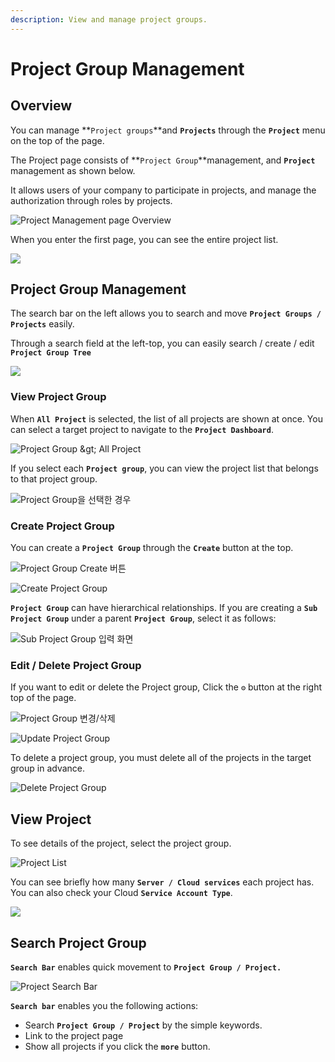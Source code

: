 ```yaml
---
description: View and manage project groups.
---
```


# Project Group Management

## Overview

You can manage **`Project groups`**and **`Projects`** through the **`Project`** menu on the top of the page.

The Project page consists of **`Project Group`**management, and **`Project`** management as shown below.

It allows users of your company to participate in projects, and manage the authorization through roles by projects.

![Project Management page Overview](../.gitbook/assets/2020-08-05-10.32.59-2.png)



When you enter the first page, you can see the entire project list.

![](../.gitbook/assets/2020-07-31-3.23.16.png)

## Project Group Management

The search bar on the left allows you to search and move **`Project Groups / Projects`** easily.

Through a search field at the left-top, you can easily search / create / edit **`Project Group Tree`**

![](../.gitbook/assets/2020-07-31-4.04.20.png)

### View Project Group

When **`All Project`** is selected, the list of all projects are shown at once. You can select a target project to navigate to the **`Project Dashboard`**.



![Project Group &amp;gt; All Project](../.gitbook/assets/2020-08-05-10.55.13.png)



If you select each **`Project group`**, you can view the project list that belongs to that project group.

![Project Group&#xC744; &#xC120;&#xD0DD;&#xD55C; &#xACBD;&#xC6B0;](../.gitbook/assets/2020-08-05-10.58.14.png)

### Create Project Group

You can create a **`Project Group`** through the **`Create`** button at the top.

![Project Group Create &#xBC84;&#xD2BC;](../.gitbook/assets/2020-08-05-11.00.02.png)

![Create Project Group](../.gitbook/assets/2020-08-05-11.00.49.png)



**`Project Group`** can have hierarchical relationships. If you are creating a **`Sub Project Group`** under a parent **`Project Group`**, select it as follows: 

![Sub Project Group &#xC785;&#xB825; &#xD654;&#xBA74;](../.gitbook/assets/2020-08-05-11.12.35.png)

### 

### Edit / Delete Project Group

If you want to edit or delete the Project group, Click the  **`⚙`** button at the right top of the page.

![Project Group &#xBCC0;&#xACBD;/&#xC0AD;&#xC81C;](../.gitbook/assets/2020-08-05-11.17.01.png)

![Update Project Group](../.gitbook/assets/2020-08-05-11.17.53.png)



To delete a project group, you must delete all of the projects in the target group in advance.

![Delete Project Group](../.gitbook/assets/2020-08-05-11.18.21.png)



## View Project 

To see details of the project, select the project group.

![Project List](../.gitbook/assets/2020-08-05-11.25.03.png)



You can see briefly how many **`Server / Cloud services`** each project has. You can also check your Cloud **`Service Account Type`**. 

![](../.gitbook/assets/2020-08-05-11.27.30.png)



## Search Project Group 

**`Search Bar`** enables quick movement to **`Project Group / Project.`**

![Project Search Bar](../.gitbook/assets/2020-08-05-11.29.35.png)

**`Search bar`** enables you the following actions:  

* Search **`Project Group / Project`** by the simple keywords.
* Link to the project page 
* Show all projects if you click the **`more`** button.







